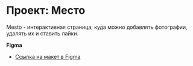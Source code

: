 # Проект: Место

 Mesto - интерактивная страница, куда можно добавлять фотографии, удалять их и ставить лайки.

**Figma**

* [Ссылка на макет в Figma](https://www.figma.com/file/2cn9N9jSkmxD84oJik7xL7/JavaScript.-Sprint-4?node-id=0%3A1)
